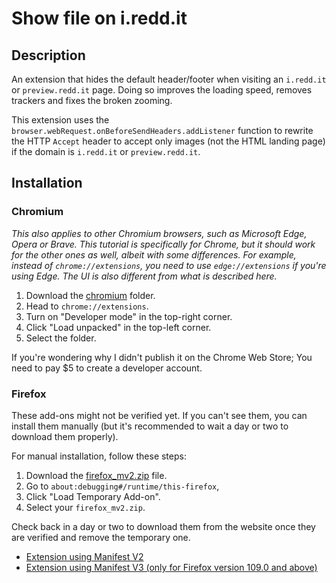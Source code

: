 # Show file on i.redd.it

## Description
An extension that hides the default header/footer when visiting an `i.redd.it` or `preview.redd.it` page.
Doing so improves the loading speed, removes trackers and fixes the broken zooming.

This extension uses the `browser.webRequest.onBeforeSendHeaders.addListener` function to rewrite the HTTP `Accept` header to accept only images (not the HTML landing page) if the domain is `i.redd.it` or `preview.redd.it`.

## Installation

### Chromium
*This also applies to other Chromium browsers, such as Microsoft Edge, Opera or Brave.
This tutorial is specifically for Chrome, but it should work for the other ones as well, albeit with some differences.
For example, instead of `chrome://extensions`,
you need to use `edge://extensions` if you're using Edge.
The UI is also different from what is described here.*

1. Download the [chromium](chromium) folder.
2. Head to `chrome://extensions`.
3. Turn on "Developer mode" in the top-right corner.
4. Click "Load unpacked" in the top-left corner.
5. Select the folder.

If you're wondering why I didn't publish it on the Chrome Web Store; You need to pay $5 to create a developer account.

### Firefox
These add-ons might not be verified yet.
If you can't see them, you can install them manually (but it's recommended to wait a day or two to download them properly).

For manual installation, follow these steps:

1. Download the [firefox_mv2.zip](firefox_mv2.zip) file.
2. Go to `about:debugging#/runtime/this-firefox`,
3. Click "Load Temporary Add-on".
4. Select your `firefox_mv2.zip`.

Check back in a day or two to download them from the website once they are verified and remove the temporary one.

* [Extension using Manifest V2](https://addons.mozilla.org/en-US/firefox/addon/show-file-on-i-redd-it-mv2/)
* [Extension using Manifest V3 (only for Firefox version 109.0 and above)](https://addons.mozilla.org/en-US/firefox/addon/show-file-on-i-redd-it/)